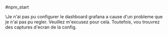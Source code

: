 #npm_start

\\Je n'ai pas pu  configurer le dashboard grafana a cause d'un probleme que je n'ai pas pu regler. Veuillez m'excusez pour cela. 
Toutefois, vou trouvrez des captures d'ecran  de la config. 
